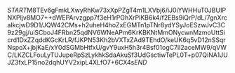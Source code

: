 $START$M8TEv6gFmkLXwyRhKw73xXpPZgT4m1LXVbj6/iJ0iYWHHuT0JBUIPNXPljv8MO7++dWEPArvzgpp7f3eH1rPGhXrPlKB6k4/f2EBs9iQrP/dL/7gnXrcaIkcjwD9D1/JQW42CMs+h2uheH4hoZxEGMTn1pTNr8ydYSyJoESzwJvC3C9z29gj/uiSCboJ4FRbn25qdNV6WNeAPm6KrKBKNtMmONycwnMzmoUttSicrd1DxZZqddKGcKrLR/fJKPN53Kh2bVXTxZAd9TEhdO/keUK6q5vD12nSSqrNspoX+jbjKaE/xY0dSGMbHtfxU/gvY9uxH5h3r4Bsf01ogC7iI2aceMW9/qVWC/LKZCLFouLyTUJupeRpSzLykhkSdaAkuSf3UdGsctiwTePL0T+p07QiNA1JUJZ3fxLP15no2dqhUYV2xipL4XLfO7+6CX4s$END$